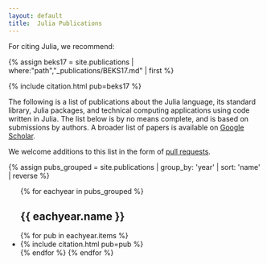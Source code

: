 ```yaml
---
layout: default
title:  Julia Publications
---
```


For citing Julia, we recommend:

{% assign beks17 = site.publications | where:"path","_publications/BEKS17.md" | first %}
<div>{% include citation.html pub=beks17 %}</div>

The following is a list of publications about the Julia language, its
standard library, Julia packages, and technical computing applications
using code written in Julia. The list below is by no means complete,
and is based on submissions by authors. A broader list of papers is
available on [Google
Scholar](https://scholar.google.com/scholar?cites=12373977815425691465&as_sdt=40000005&sciodt=0,22&hl=en).

We welcome additions to this list in the form of [pull requests](https://github.com/JuliaLang/julialang.github.com/tree/master/_publications#readme).

{% assign pubs_grouped = site.publications | group_by: 'year' | sort: 'name' | reverse %}
<ul class="publist">
{% for eachyear in pubs_grouped  %}
  <h2> {{ eachyear.name }} </h2>
  {% for pub in eachyear.items %}
  <li id="{{ pub.path | remove: "_publications/" | remove: ".md"  }}">{% include citation.html pub=pub %}</li>
  {% endfor %}
{% endfor %}
</ul>
